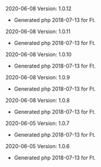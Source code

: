 2020-06-08 Version: 1.0.12
- Generated php 2018-07-13 for Ft.

2020-06-08 Version: 1.0.11
- Generated php 2018-07-13 for Ft.

2020-06-08 Version: 1.0.10
- Generated php 2018-07-13 for Ft.

2020-06-08 Version: 1.0.9
- Generated php 2018-07-13 for Ft.

2020-06-08 Version: 1.0.8
- Generated php 2018-07-13 for Ft.

2020-06-05 Version: 1.0.7
- Generated php 2018-07-13 for Ft.

2020-06-05 Version: 1.0.6
- Generated php 2018-07-13 for Ft.

